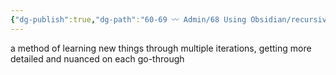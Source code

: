 ```yaml
---
{"dg-publish":true,"dg-path":"60-69 〰️ Admin/68 Using Obsidian/recursive learning.md","permalink":"/60-69-admin/68-using-obsidian/recursive-learning/","title":"recursive learning","noteIcon":"","created":"2023-07-01"}
---
```


a method of learning new things through multiple iterations, getting more detailed and nuanced on each go-through
